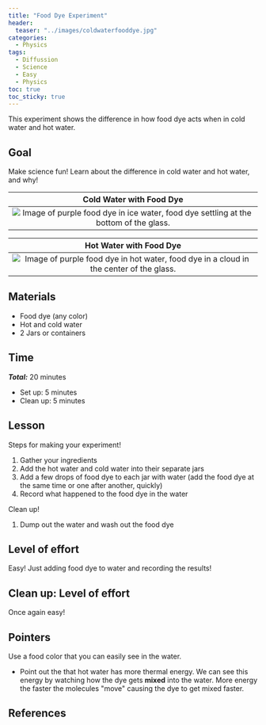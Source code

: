 ```yaml
---
title: "Food Dye Experiment"
header:
  teaser: "../images/coldwaterfooddye.jpg"
categories:
  - Physics
tags:
  - Diffussion
  - Science
  - Easy
  - Physics
toc: true
toc_sticky: true
---
```


This experiment shows the difference in how food dye acts when in cold water and hot water.  

## Goal
Make science fun!
Learn about the difference in cold water and hot water, and why!

| Cold Water with Food Dye |
|:------: |
| ![Image of purple food dye in ice water, food dye settling at the bottom of the glass.](../images/coldwaterfooddye.jpg) |


| Hot Water with Food Dye|
|:------: |
| ![Image of purple food dye in hot water, food dye in a cloud in the center of the glass.](../images/hotwaterfooddye.jpg)|


## Materials

* Food dye (any color)
* Hot and cold water
*  2 Jars or containers

## Time

***Total:*** 20 minutes
* Set up: 5 minutes
* Clean up: 5 minutes

## Lesson
Steps for making your experiment!
 1. Gather your ingredients
 2. Add the hot water and cold water into their separate jars
 3. Add a few drops of food dye to each jar with water (add the food dye at the same time or one after another, quickly)
 4. Record what happened to the food dye in the water

Clean up!
 1. Dump out the water and wash out the food dye

## Level of effort

Easy! Just adding food dye to water and recording the results!

## Clean up: Level of effort

Once again easy!

## Pointers

Use a food color that you can easily see in the water.
* Point out the that hot water has more thermal energy.  We can see this energy by watching how the dye gets **mixed** into the water.  More energy the faster the molecules "move" causing the dye to get mixed faster.

## References
